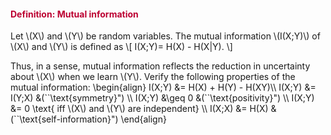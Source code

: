 <div class="content-box pad-box-mini border border-trbl border-round">
<h4 style="color: #bc0031;"><strong>Definition: Mutual information</strong></h4>
Let \(X\) and \(Y\) be random variables. The mutual information \(I(X;Y)\) of \(X\) and \(Y\) is defined as \[ I(X;Y)= H(X) - H(X|Y). \]</div>
<p>Thus, in a sense, mutual information reflects the reduction in uncertainty about \(X\) when we learn \(Y\). Verify the following properties of the mutual information: \begin{align} I(X;Y) &amp;= H(X) + H(Y) - H(XY)\\ I(X;Y) &amp;= I(Y;X) &amp;(``\text{symmetry}") \\ I(X;Y) &amp;\geq 0 &amp;(``\text{positivity}") \\ I(X;Y) &amp;= 0 \text{ iff \(X\) and \(Y\) are independent} \\ I(X;X) &amp;= H(X) &amp;(``\text{self-information}") \end{align}</p>